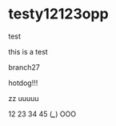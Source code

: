 # testy12123opp
test


this is a test 

branch27

hotdog!!!

zz
uuuuu

12
23
34
45
(***_***)
OOO



